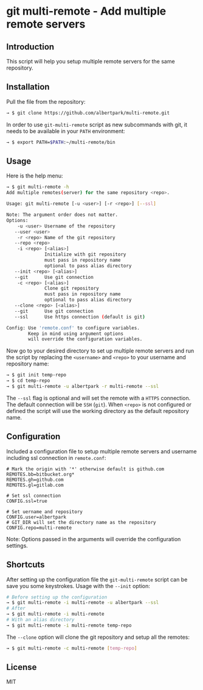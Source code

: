 # git multi-remote - Add multiple remote servers


## Introduction

This script will help you setup multiple remote servers for the same repository.


## Installation

Pull the file from the repository:
```bash
→ $ git clone https://github.com/albertpark/multi-remote.git
```

In order to use `git-multi-remote` script as new subcommands with git, it needs to be available in your `PATH` environment:
```bash
→ $ export PATH=$PATH:~/multi-remote/bin
```


## Usage

Here is the help menu:
```bash
→ $ git multi-remote -h
Add multiple remotes(server) for the same repository <repo>.

Usage: git multi-remote [-u <user>] [-r <repo>] [--ssl]

Note: The argument order does not matter.
Options:
    -u <user> Username of the repository
   --user <user>
    -r <repo> Name of the git repository
   --repo <repo>
    -i <repo> [<alias>]
              Initialize with git repository
              must pass in repository name
              optional to pass alias directory
   --init <repo> [<alias>]
   --git      Use git connection
    -c <repo> [<alias>]
              Clone git repository
              must pass in repository name
              optional to pass alias directory
   --clone <repo> [<alias>]
   --git      Use git connection
   --ssl      Use https connection (default is git)

Config: Use 'remote.conf' to configure variables.
        Keep in mind using argument options
        will override the configuration variables.
```

Now go to your desired directory to set up multiple remote servers and run the script by replacing the `<username>` and `<repo>` to your username and repository name:
```bash
→ $ git init temp-repo
→ $ cd temp-repo
→ $ git multi-remote -u albertpark -r multi-remote --ssl
```

The `--ssl` flag is optional and will set the remote with a `HTTPS` connection. The default connection will be `SSH` (`git`). When `<repo>` is not configured or defined the script will use the working directory as the default repository name.


## Configuration

Included a configuration file to setup multiple remote servers and username including ssl connection in `remote.conf`:
```
# Mark the origin with '*' otherwise default is github.com
REMOTES.bb=bitbucket.org*
REMOTES.gh=github.com
REMOTES.gl=gitlab.com

# Set ssl connection
CONFIG.ssl=true

# Set uername and repository
CONFIG.user=albertpark
# GIT_DIR will set the directory name as the repository
CONFIG.repo=multi-remote
```
Note: Options passed in the arguments will override the configuration settings.


## Shortcuts

After setting up the configuration file the `git-multi-remote` script can be save you some keystrokes. Usage with the `--init` option:
```bash
# Before setting up the configuration
→ $ git multi-remote -i multi-remote -u albertpark --ssl
# After
→ $ git multi-remote -i multi-remote
# With an alias directory
→ $ git multi-remote -i multi-remote temp-repo
```

The `--clone` option will clone the git repository and setup all the remotes:
```bash
→ $ git multi-remote -c multi-remote [temp-repo]

```

## License

MIT
